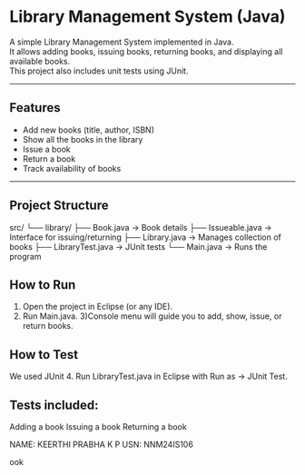 # Library Management System (Java)

A simple Library Management System implemented in Java.  
It allows adding books, issuing books, returning books, and displaying all available books.  
This project also includes unit tests using JUnit.

---

## Features
- Add new books (title, author, ISBN)
- Show all the books in the library
- Issue a book
- Return a book
- Track availability of books

---

## Project Structure
src/
 └── library/
      ├── Book.java         → Book details
      ├── Issueable.java    → Interface for issuing/returning
      ├── Library.java      → Manages collection of books
      ├── LibraryTest.java  → JUnit tests
      └── Main.java         → Runs the program
      
## How to Run
1) Open the project in Eclipse (or any IDE).
2) Run Main.java.
3)Console menu will guide you to add, show, issue, or return books.

## How to Test

We used JUnit 4.
Run LibraryTest.java in Eclipse with Run as → JUnit Test.
## Tests included:
Adding a book
Issuing a book
Returning a book

NAME: KEERTHI PRABHA K P
USN: NNM24IS106


ook
